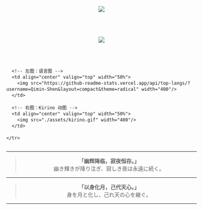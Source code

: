 <!-- 🌑 幽辉月阙 · 打字机欢迎语 -->
<p align="center">
  <img src="https://readme-typing-svg.demolab.com?font=Fira+Code&size=24&pause=1000&color=B388EB&center=true&width=435&lines=Under+the+Hazy+Moonlight;I+code+in+silence+but+not+without+purpose." />
</p>

<br><br>

<!-- 🌊 波浪分隔 · 梦幻色 -->
<p align="center">
  <img src="https://capsule-render.vercel.app/api?type=waving&color=0:B388EB,100:7c5cc4&height=100&section=header&text=幽辉月阙&fontSize=32&fontColor=ffffff" />
</p>

<br><br>

<!-- 🌌 技术图 + 动图 并排展示 -->
<p align="center">
  <table>
    <tr>

      <!-- 左图：语言图 -->
      <td align="center" valign="top" width="50%">
        <img src="https://github-readme-stats.vercel.app/api/top-langs/?username=Qimin-Shen&layout=compact&theme=radical" width="400"/>
      </td>

      <!-- 右图：Kirino 动图 -->
      <td align="center" valign="top" width="50%">
        <img src="./assets/kirino.gif" width="400"/>
      </td>

    </tr>
  </table>
</p>

---

<!-- 📖 心象 · 展示语录 -->
<blockquote align="center">
  <strong>「幽辉降临，寂夜恒存。」</strong><br>
  幽き輝きが降り注ぎ、寂しき夜は永遠に続く。<br>
</blockquote>

---

<!-- 🌙 结语 -->
<blockquote align="center">
  <strong>「以身化月，己代天心。」</strong><br>
  身を月と化し、己れ天の心を継ぐ。<br>
</blockquote>

---
